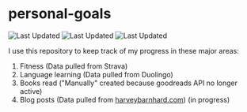 # personal-goals
![Last Updated](https://img.shields.io/date/1626488474?color=FC4C02&label=Fitness%20Updated&logo=strava)
![Last Updated](https://img.shields.io/date/1626488474?color=7ac70c&label=Language%20Updated&logo=duolingo)
![Last Updated](https://img.shields.io/date/1626488474?color=e9e5cd&label=Books%20Updated&logo=goodreads)

I use this repository to keep track of my progress in these major areas:

1. Fitness (Data pulled from Strava)
2. Language learning (Data pulled from Duolingo)
3. Books read ("Manually" created because goodreads API no longer active)
4. Blog posts (Data pulled from [harveybarnhard.com](https://harveybarnhard.com)) (in progress)
